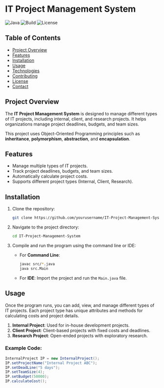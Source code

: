# IT Project Management System

![Java](https://img.shields.io/badge/Java-11-orange.svg)
![Build](https://img.shields.io/badge/build-passing-brightgreen.svg)
![License](https://img.shields.io/badge/license-MIT-blue.svg)

## Table of Contents

- [Project Overview](#project-overview)
- [Features](#features)
- [Installation](#installation)
- [Usage](#usage)
- [Technologies](#technologies)
- [Contributing](#contributing)
- [License](#license)
- [Contact](#contact)

## Project Overview

The **IT Project Management System** is designed to manage different types of IT projects, including internal, client, and research projects. It helps organizations manage project deadlines, budgets, and team sizes.

This project  uses Object-Oriented Programming principles such as **inheritance**, **polymorphism**, **abstraction**, and **encapsulation**.

## Features

- Manage multiple types of IT projects.
- Track project deadlines, budgets, and team sizes.
- Automatically calculate project costs.
- Supports different project types (Internal, Client, Research).
  
## Installation

1. Clone the repository:

    ```bash
    git clone https://github.com/yourusername/IT-Project-Management-System.git
    ```

2. Navigate to the project directory:

    ```bash
    cd IT-Project-Management-System
    ```

3. Compile and run the program using the command line or IDE:

    - For **Command Line**:
    
      ```bash
      javac src/*.java
      java src.Main
      ```

    - For **IDE**: Import the project and run the `Main.java` file.

## Usage

Once the program runs, you can add, view, and manage different types of IT projects. Each project type has unique attributes and methods for calculating costs and project details.

1. **Internal Project**: Used for in-house development projects.
2. **Client Project**: Client-based projects with fixed costs and deadlines.
3. **Research Project**: Open-ended projects with exploratory research.

### Example Code:

```java
InternalProject IP = new InternalProject();
IP.setProjectName("Internal Project ABC");
IP.setDeadLine("5 days");
IP.setTeamSize(4);
IP.setBudget(50000);
IP.calculateCost();
